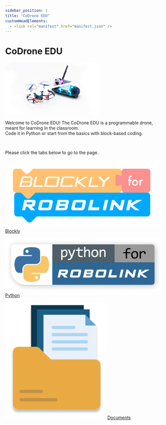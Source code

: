 ```yaml
---
sidebar_position: 1
title: "CoDrone EDU"
customHeadElements:
  - <link rel="manifest" href="manifest.json" />
---
```


<div className='docs_title'>
  <h1>CoDrone EDU</h1>
</div>

<div className='level1_body'>

<div className='level1_main_image'>

  <img src="/img/CDE/drone_remote_fusion_1.jpg" width="300px"/>

</div>

Welcome to CoDrone EDU! The CoDrone EDU is a programmable drone, meant for learning in the classroom.  
Code it in Python or start from the basics with block-based coding.  

<br />

Please click the tabs below to go to the page.   

<div className='level_image_column'>

  [![blockly](/img/CDE/new-Blockly-logo.png)](/docs/CoDroneEDU/Blockly/)
  [Blockly](/docs/CoDroneEDU/Blockly/)

  [![python](/img/CDE/Python-logo.png)](/docs/CoDroneEDU/Python/)
  [Python](/docs/CoDroneEDU/Python/)

  [![documents](/img/CDE/document-main-icon.png)](/docs/CoDroneEDU/Documents/)
  [Documents](/docs/CoDroneEDU/Documents/)


</div>

<div id='blank'></div>

</div>